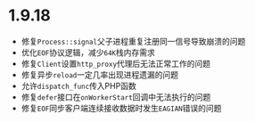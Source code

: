 # 1.9.18

* 修复`Process::signal`父子进程重复注册同一信号导致崩溃的问题
* 优化`EOF`协议逻辑，减少`64K`栈内存需求
* 修复`Client`设置`http_proxy`代理后无法正常工作的问题
* 修复异步`reload`一定几率出现进程遗漏的问题
* 允许`dispatch_func`传入PHP函数
* 修复`defer`接口在`onWorkerStart`回调中无法执行的问题
* 修复`EOF`同步客户端连续接收数据时发生`EAGIAN`错误的问题